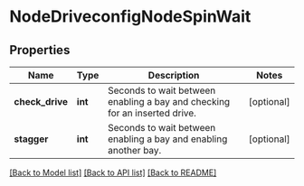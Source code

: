 # NodeDriveconfigNodeSpinWait

## Properties
Name | Type | Description | Notes
------------ | ------------- | ------------- | -------------
**check_drive** | **int** | Seconds to wait between enabling a bay and checking for an inserted drive. | [optional] 
**stagger** | **int** | Seconds to wait between enabling a bay and enabling another bay. | [optional] 

[[Back to Model list]](../README.md#documentation-for-models) [[Back to API list]](../README.md#documentation-for-api-endpoints) [[Back to README]](../README.md)


